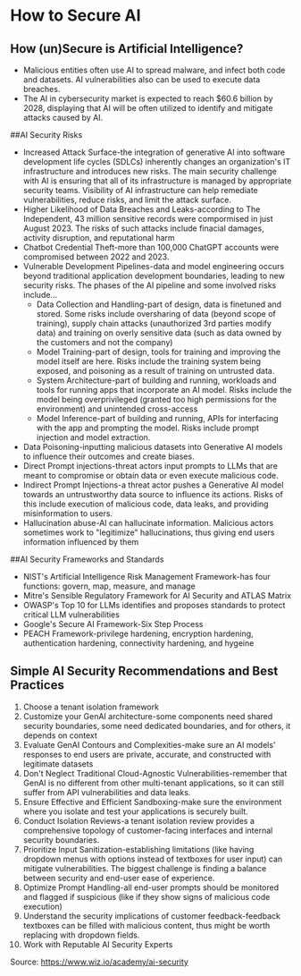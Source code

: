# How to Secure AI

## How (un)Secure is Artificial Intelligence?
* Malicious entities often use AI to spread malware, and infect both code and datasets. AI vulnerabilities also can be used to execute data breaches.
* The AI in cybersecurity market is expected to reach $60.6 billion by 2028, displaying that AI will be often utilized to identify and mitigate attacks caused by AI.

##AI Security Risks
* Increased Attack Surface-the integration of generative AI into software development life cycles (SDLCs) inherently changes an organization's IT infrastructure and introduces new risks. The main security challenge with AI is ensuring that all of its infrastructure is managed by appropriate security teams. Visibility of AI infrastructure can help remediate vulnerabilities, reduce risks, and limit the attack surface.
* Higher Likelihood of Data Breaches and Leaks-according to The Independent, 43 million sensitive records were compormised in just August 2023. The risks of such attacks include finacial damages, activity disruption, and reputational harm
* Chatbot Credential Theft-more than 100,000 ChatGPT accounts were compromised between 2022 and 2023.
* Vulnerable Development Pipelines-data and model engineering occurs beyond traditional application development boundaries, leading to new security risks. The phases of the AI pipeline and some involved risks include...
  * Data Collection and Handling-part of design, data is finetuned and stored. Some risks include oversharing of data (beyond scope of training), supply chain attacks (unauthorized 3rd parties modify data) and training on overly sensitive data (such as data owned by the customers and not the company)
  * Model Training-part of design, tools for training and improving the model itself are here. Risks include the training system being exposed, and poisoning as a result of training on untrusted data.
  * System Architecture-part of building and running, workloads and tools for running apps that incorporate an AI model. Risks include the model being overprivileged (granted too high permissions for the environment) and unintended cross-access
  * Model Inference-part of building and running, APIs for interfacing with the app and prompting the model. Risks include prompt injection and model extraction.
* Data Poisoning-inputting malicious datasets into Generative AI models to influence their outcomes and create biases.
* Direct Prompt injections-threat actors input prompts to LLMs that are meant to compromise or obtain data or even execute malicious code.
* Indirect Prompt Injections-a threat actor pushes a Generative AI model towards an untrustworthy data source to influence its actions. Risks of this include execution of malicious code, data leaks, and providing misinformation to users.
* Hallucination abuse-AI can hallucinate information. Malicious actors sometimes work to "legitimize" hallucinations, thus giving end users information influenced by them

##AI Security Frameworks and Standards
* NIST's Artificial Intelligence Risk Management Framework-has four functions: govern, map, measure, and manage
* Mitre's Sensible Regulatory Framework for AI Security and ATLAS Matrix
* OWASP's Top 10 for LLMs identifies and proposes standards to protect critical LLM vulnerabilities
* Google's Secure AI Framework-Six Step Process
* PEACH Framework-privilege hardening, encryption hardening, authentication hardening, connectivity hardening, and hygeine

## Simple AI Security Recommendations and Best Practices
1. Choose a tenant isolation framework
2. Customize your GenAI architecture-some components need shared security boundaries, some need dedicated boundaries, and for others, it depends on context
3. Evaluate GenAI Contours and Complexities-make sure an AI models' responses to end users are private, accurate, and constructed with legitimate datasets
4. Don't Neglect Traditional Cloud-Agnostic Vulnerabilities-remember that GenAI is no different from other multi-tenant applications, so it can still suffer from API vulnerabilities and data leaks.
5. Ensure Effective and Efficient Sandboxing-make sure the environment where you isolate and test your applications is securely built.
6. Conduct Isolation Reviews-a tenant isolation review provides a comprehensive topology of customer-facing interfaces and internal security boundaries.
7. Prioritize Input Sanitization-establishing limitations (like having dropdown menus with options instead of textboxes for user input) can mitigate vulnerabilities. The biggest challenge is finding a balance between security and end-user ease of experience.
8. Optimize Prompt Handling-all end-user prompts should be monitored and flagged if suspicious (like if they show signs of malicious code execution)
9. Understand the security implications of customer feedback-feedback textboxes can be filled with malicious content, thus might be worth replacing with dropdown fields.
10. Work with Reputable AI Security Experts

Source: https://www.wiz.io/academy/ai-security
